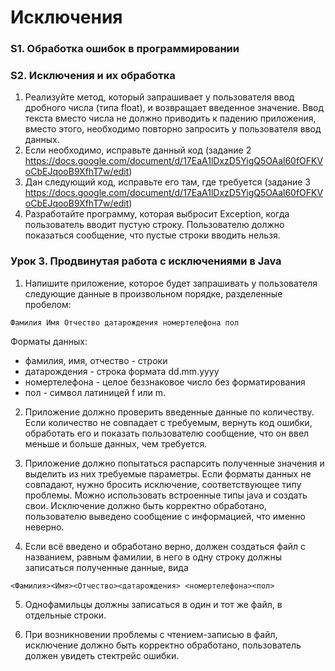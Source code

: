 # Исключения
### S1. Обработка ошибок в программировании

### S2. Исключения и их обработка
1. Реализуйте метод, который запрашивает у пользователя ввод дробного числа (типа float), и возвращает введенное значение. Ввод текста вместо числа не должно приводить к падению приложения, вместо этого, необходимо повторно запросить у пользователя ввод данных.
2. Если необходимо, исправьте данный код (задание 2 https://docs.google.com/document/d/17EaA1lDxzD5YigQ5OAal60fOFKVoCbEJqooB9XfhT7w/edit)
3. Дан следующий код, исправьте его там, где требуется (задание 3 https://docs.google.com/document/d/17EaA1lDxzD5YigQ5OAal60fOFKVoCbEJqooB9XfhT7w/edit)
4. Разработайте программу, которая выбросит Exception, когда пользователь вводит пустую строку. Пользователю должно показаться сообщение, что пустые строки вводить нельзя.

### Урок 3. Продвинутая работа с исключениями в Java
1. Напишите приложение, которое будет запрашивать у пользователя следующие данные в произвольном порядке, разделенные пробелом:

`Фамилия Имя Отчество датарождения номертелефона пол`

Форматы данных:
- фамилия, имя, отчество - строки
- датарождения - строка формата dd.mm.yyyy
- номертелефона - целое беззнаковое число без форматирования
- пол - символ латиницей f или m.

2. Приложение должно проверить введенные данные по количеству. Если количество не совпадает с требуемым, вернуть код ошибки, обработать его и показать пользователю сообщение, что он ввел меньше и больше данных, чем требуется.

3. Приложение должно попытаться распарсить полученные значения и выделить из них требуемые параметры. Если форматы данных не совпадают, нужно бросить исключение, соответствующее типу проблемы. Можно использовать встроенные типы java и создать свои. Исключение должно быть корректно обработано, пользователю выведено сообщение с информацией, что именно неверно.

4. Если всё введено и обработано верно, должен создаться файл с названием, равным фамилии, в него в одну строку должны записаться полученные данные, вида

`<Фамилия><Имя><Отчество><датарождения> <номертелефона><пол>`

5. Однофамильцы должны записаться в один и тот же файл, в отдельные строки.

6. При возникновении проблемы с чтением-записью в файл, исключение должно быть корректно обработано, пользователь должен увидеть стектрейс ошибки.

